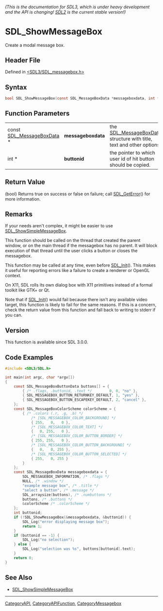 ###### (This is the documentation for SDL3, which is under heavy development and the API is changing! [SDL2](https://wiki.libsdl.org/SDL2/) is the current stable version!)
# SDL_ShowMessageBox

Create a modal message box.

## Header File

Defined in [<SDL3/SDL_messagebox.h>](https://github.com/libsdl-org/SDL/blob/main/include/SDL3/SDL_messagebox.h)

## Syntax

```c
bool SDL_ShowMessageBox(const SDL_MessageBoxData *messageboxdata, int *buttonid);
```

## Function Parameters

|                                                  |                    |                                                                                            |
| ------------------------------------------------ | ------------------ | ------------------------------------------------------------------------------------------ |
| const [SDL_MessageBoxData](SDL_MessageBoxData) * | **messageboxdata** | the [SDL_MessageBoxData](SDL_MessageBoxData) structure with title, text and other options. |
| int *                                            | **buttonid**       | the pointer to which user id of hit button should be copied.                               |

## Return Value

(bool) Returns true on success or false on failure; call
[SDL_GetError](SDL_GetError)() for more information.

## Remarks

If your needs aren't complex, it might be easier to use
[SDL_ShowSimpleMessageBox](SDL_ShowSimpleMessageBox).

This function should be called on the thread that created the parent
window, or on the main thread if the messagebox has no parent. It will
block execution of that thread until the user clicks a button or closes the
messagebox.

This function may be called at any time, even before
[SDL_Init](SDL_Init)(). This makes it useful for reporting errors like a
failure to create a renderer or OpenGL context.

On X11, SDL rolls its own dialog box with X11 primitives instead of a
formal toolkit like GTK+ or Qt.

Note that if [SDL_Init](SDL_Init)() would fail because there isn't any
available video target, this function is likely to fail for the same
reasons. If this is a concern, check the return value from this function
and fall back to writing to stderr if you can.

## Version

This function is available since SDL 3.0.0.

## Code Examples

```c
#include <SDL3/SDL.h>

int main(int argc, char *argv[])
{
    const SDL_MessageBoxButtonData buttons[] = {
        { /* .flags, .buttonid, .text */        0, 0, "no" },
        { SDL_MESSAGEBOX_BUTTON_RETURNKEY_DEFAULT, 1, "yes" },
        { SDL_MESSAGEBOX_BUTTON_ESCAPEKEY_DEFAULT, 2, "cancel" },
    };
    const SDL_MessageBoxColorScheme colorScheme = {
        { /* .colors (.r, .g, .b) */
            /* [SDL_MESSAGEBOX_COLOR_BACKGROUND] */
            { 255,   0,   0 },
            /* [SDL_MESSAGEBOX_COLOR_TEXT] */
            {   0, 255,   0 },
            /* [SDL_MESSAGEBOX_COLOR_BUTTON_BORDER] */
            { 255, 255,   0 },
            /* [SDL_MESSAGEBOX_COLOR_BUTTON_BACKGROUND] */
            {   0,   0, 255 },
            /* [SDL_MESSAGEBOX_COLOR_BUTTON_SELECTED] */
            { 255,   0, 255 }
        }
    };
    const SDL_MessageBoxData messageboxdata = {
        SDL_MESSAGEBOX_INFORMATION, /* .flags */
        NULL, /* .window */
        "example message box", /* .title */
        "select a button", /* .message */
        SDL_arraysize(buttons), /* .numbuttons */
        buttons, /* .buttons */
        &colorScheme /* .colorScheme */
    };
    int buttonid;
    if (!SDL_ShowMessageBox(&messageboxdata, &buttonid)) {
        SDL_Log("error displaying message box");
        return 1;
    }
    if (buttonid == -1) {
        SDL_Log("no selection");
    } else {
        SDL_Log("selection was %s", buttons[buttonid].text);
    }
    return 0;
}
```

## See Also

- [SDL_ShowSimpleMessageBox](SDL_ShowSimpleMessageBox)

----
[CategoryAPI](CategoryAPI), [CategoryAPIFunction](CategoryAPIFunction), [CategoryMessagebox](CategoryMessagebox)

